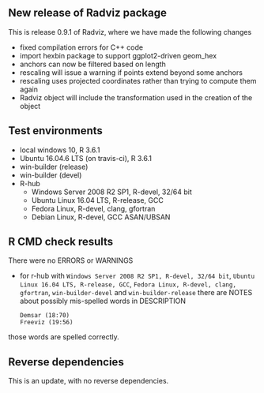 ## New release of Radviz package

This is release 0.9.1 of Radviz, where we have made the following changes

 * fixed compilation errors for C++ code
 * import hexbin package to support ggplot2-driven geom_hex
 * anchors can now be filtered based on length
 * rescaling will issue a warning if points extend beyond some anchors
 * rescaling uses projected coordinates rather than trying to compute them again
 * Radviz object will include the transformation used in the creation of the object

## Test environments

* local windows 10, R 3.6.1
* Ubuntu 16.04.6 LTS (on travis-ci), R 3.6.1
* win-builder (release) 
* win-builder (devel)
* R-hub
    * Windows Server 2008 R2 SP1, R-devel, 32/64 bit
    * Ubuntu Linux 16.04 LTS, R-release, GCC
    * Fedora Linux, R-devel, clang, gfortran
    * Debian Linux, R-devel, GCC ASAN/UBSAN

## R CMD check results

There were no ERRORS or WARNINGS

 * for r-hub with `Windows Server 2008 R2 SP1, R-devel, 32/64 bit`, `Ubuntu Linux 16.04 LTS, R-release, GCC`,
 `Fedora Linux, R-devel, clang, gfortran`, `win-builder-devel` and `win-builder-release` there are NOTES about 
 possibly mis-spelled words in DESCRIPTION
 
       Demsar (18:70)
       Freeviz (19:56)
  
  those words are spelled correctly. 

## Reverse dependencies

This is an update, with no reverse dependencies.
